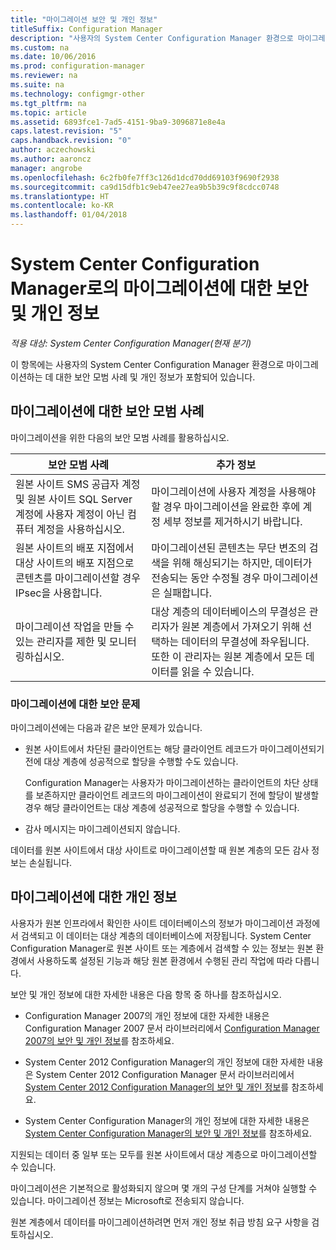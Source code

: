 ```yaml
---
title: "마이그레이션 보안 및 개인 정보"
titleSuffix: Configuration Manager
description: "사용자의 System Center Configuration Manager 환경으로 마이그레이션하는 데 대한 보안 모범 사례 및 개인 정보를 확인합니다."
ms.custom: na
ms.date: 10/06/2016
ms.prod: configuration-manager
ms.reviewer: na
ms.suite: na
ms.technology: configmgr-other
ms.tgt_pltfrm: na
ms.topic: article
ms.assetid: 6893fce1-7ad5-4151-9ba9-3096871e8e4a
caps.latest.revision: "5"
caps.handback.revision: "0"
author: aczechowski
ms.author: aaroncz
manager: angrobe
ms.openlocfilehash: 6c2fb0fe7ff3c126d1dcd70dd69103f9690f2938
ms.sourcegitcommit: ca9d15dfb1c9eb47ee27ea9b5b39c9f8cdcc0748
ms.translationtype: HT
ms.contentlocale: ko-KR
ms.lasthandoff: 01/04/2018
---
```

# <a name="security-and-privacy-for-migration-to-system-center-configuration-manager"></a>System Center Configuration Manager로의 마이그레이션에 대한 보안 및 개인 정보

*적용 대상: System Center Configuration Manager(현재 분기)*

이 항목에는 사용자의 System Center Configuration Manager 환경으로 마이그레이션하는 데 대한 보안 모범 사례 및 개인 정보가 포함되어 있습니다.  

## <a name="security-best-practices-for-migration"></a>마이그레이션에 대한 보안 모범 사례  
 마이그레이션을 위한 다음의 보안 모범 사례를 활용하십시오.  

|보안 모범 사례|추가 정보|  
|----------------------------|----------------------|  
|원본 사이트 SMS 공급자 계정 및 원본 사이트 SQL Server 계정에 사용자 계정이 아닌 컴퓨터 계정을 사용하십시오.|마이그레이션에 사용자 계정을 사용해야 할 경우 마이그레이션을 완료한 후에 계정 세부 정보를 제거하시기 바랍니다.|  
|원본 사이트의 배포 지점에서 대상 사이트의 배포 지점으로 콘텐츠를 마이그레이션할 경우 IPsec을 사용합니다.|마이그레이션된 콘텐츠는 무단 변조의 검색을 위해 해싱되기는 하지만, 데이터가 전송되는 동안 수정될 경우 마이그레이션은 실패합니다.|  
|마이그레이션 작업을 만들 수 있는 관리자를 제한 및 모니터링하십시오.|대상 계층의 데이터베이스의 무결성은 관리자가 원본 계층에서 가져오기 위해 선택하는 데이터의 무결성에 좌우됩니다. 또한 이 관리자는 원본 계층에서 모든 데이터를 읽을 수 있습니다.|  

### <a name="security-issues-for-migration"></a>마이그레이션에 대한 보안 문제  
마이그레이션에는 다음과 같은 보안 문제가 있습니다.  

-   원본 사이트에서 차단된 클라이언트는 해당 클라이언트 레코드가 마이그레이션되기 전에 대상 계층에 성공적으로 할당을 수행할 수도 있습니다.  

     Configuration Manager는 사용자가 마이그레이션하는 클라이언트의 차단 상태를 보존하지만 클라이언트 레코드의 마이그레이션이 완료되기 전에 할당이 발생할 경우 해당 클라이언트는 대상 계층에 성공적으로 할당을 수행할 수 있습니다.  

-   감사 메시지는 마이그레이션되지 않습니다.  

데이터를 원본 사이트에서 대상 사이트로 마이그레이션할 때 원본 계층의 모든 감사 정보는 손실됩니다.  

## <a name="privacy-information-for-migration"></a>마이그레이션에 대한 개인 정보  
 사용자가 원본 인프라에서 확인한 사이트 데이터베이스의 정보가 마이그레이션 과정에서 검색되고 이 데이터는 대상 계층의 데이터베이스에 저장됩니다. System Center Configuration Manager로 원본 사이트 또는 계층에서 검색할 수 있는 정보는 원본 환경에서 사용하도록 설정된 기능과 해당 원본 환경에서 수행된 관리 작업에 따라 다릅니다.  

 보안 및 개인 정보에 대한 자세한 내용은 다음 항목 중 하나를 참조하십시오.  

-   Configuration Manager 2007의 개인 정보에 대한 자세한 내용은 Configuration Manager 2007 문서 라이브러리에서 [Configuration Manager 2007의 보안 및 개인 정보](http://go.microsoft.com/fwlink/p/?LinkId=216450)를 참조하세요.  

-   System Center 2012 Configuration Manager의 개인 정보에 대한 자세한 내용은 System Center 2012 Configuration Manager 문서 라이브러리에서 [System Center 2012 Configuration Manager의 보안 및 개인 정보](https://technet.microsoft.com/library/gg682033.aspx)를 참조하세요.  

-   System Center Configuration Manager의 개인 정보에 대한 자세한 내용은 [System Center Configuration Manager의 보안 및 개인 정보](../../core/plan-design/security/security-and-privacy.md)를 참조하세요.  

지원되는 데이터 중 일부 또는 모두를 원본 사이트에서 대상 계층으로 마이그레이션할 수 있습니다.  

마이그레이션은 기본적으로 활성화되지 않으며 몇 개의 구성 단계를 거쳐야 실행할 수 있습니다. 마이그레이션 정보는 Microsoft로 전송되지 않습니다.  

원본 계층에서 데이터를 마이그레이션하려면 먼저 개인 정보 취급 방침 요구 사항을 검토하십시오.  
